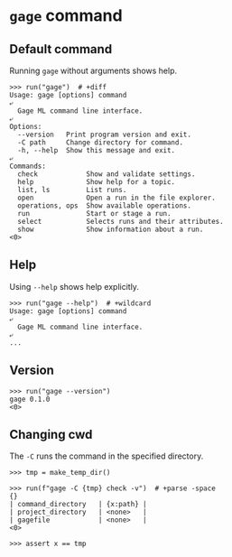 # `gage` command

## Default command

Running `gage` without arguments shows help.

    >>> run("gage")  # +diff
    Usage: gage [options] command
    ⤶
      Gage ML command line interface.
    ⤶
    Options:
      --version   Print program version and exit.
      -C path     Change directory for command.
      -h, --help  Show this message and exit.
    ⤶
    Commands:
      check            Show and validate settings.
      help             Show help for a topic.
      list, ls         List runs.
      open             Open a run in the file explorer.
      operations, ops  Show available operations.
      run              Start or stage a run.
      select           Selects runs and their attributes.
      show             Show information about a run.
    <0>

## Help

Using `--help` shows help explicitly.

    >>> run("gage --help")  # +wildcard
    Usage: gage [options] command
    ⤶
      Gage ML command line interface.
    ⤶
    ...

## Version

    >>> run("gage --version")
    gage 0.1.0
    <0>

## Changing cwd

The `-C` runs the command in the specified directory.

    >>> tmp = make_temp_dir()

    >>> run(f"gage -C {tmp} check -v")  # +parse -space
    {}
    | command_directory   | {x:path} |
    | project_directory   | <none>   |
    | gagefile            | <none>   |
    <0>

    >>> assert x == tmp
